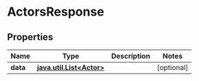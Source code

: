 
# ActorsResponse

## Properties
Name | Type | Description | Notes
------------ | ------------- | ------------- | -------------
**data** | [**java.util.List&lt;Actor&gt;**](Actor.md) |  |  [optional]



